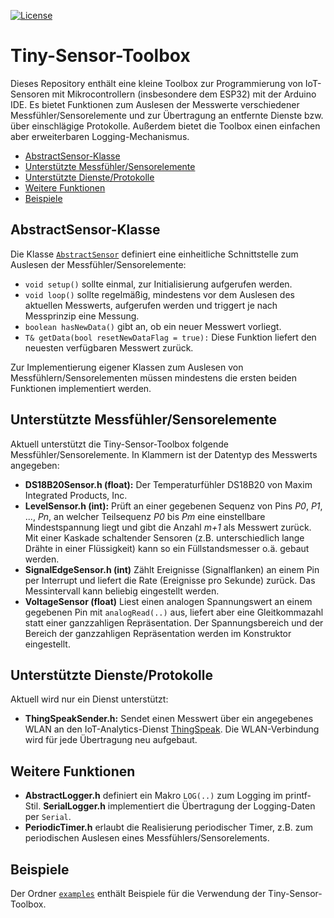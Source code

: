 [![License](https://img.shields.io/badge/license-Apache%202-blue.svg)](LICENSE)

# Tiny-Sensor-Toolbox

Dieses Repository enthält eine kleine Toolbox zur Programmierung von IoT-Sensoren mit Mikrocontrollern (insbesondere dem ESP32) mit der Arduino IDE. Es bietet Funktionen zum Auslesen der Messwerte verschiedener Messfühler/Sensorelemente und zur Übertragung an entfernte Dienste bzw. über einschlägige Protokolle. Außerdem bietet die Toolbox einen einfachen aber erweiterbaren Logging-Mechanismus.

* [AbstractSensor-Klasse](#abstractsensor-klasse)
* [Unterstützte Messfühler/Sensorelemente](#unterstützte-messfühlersensorelemente)
* [Unterstützte Dienste/Protokolle](#unterstützte-diensteprotokolle)
* [Weitere Funktionen](#weitere-funktionen)
* [Beispiele](#beispiele)

## AbstractSensor-Klasse

Die Klasse [`AbstractSensor`](src/sensor/AbstractSensor.h) definiert eine einheitliche Schnittstelle zum Auslesen der Messfühler/Sensorelemente:

* `void setup()` sollte einmal, zur Initialisierung aufgerufen werden.
* `void loop()` sollte regelmäßig, mindestens vor dem Auslesen des aktuellen Messwerts, aufgerufen werden und triggert je nach Messprinzip eine Messung.
* `boolean hasNewData()` gibt an, ob ein neuer Messwert vorliegt.
* `T& getData(bool resetNewDataFlag = true):` Diese Funktion liefert den neuesten verfügbaren Messwert zurück.

Zur Implementierung eigener Klassen zum Auslesen von Messfühlern/Sensorelementen müssen mindestens die ersten beiden Funktionen implementiert werden.

## Unterstützte Messfühler/Sensorelemente

Aktuell unterstützt die Tiny-Sensor-Toolbox folgende Messfühler/Sensorelemente. In Klammern ist der Datentyp des Messwerts angegeben:

* **DS18B20Sensor.h (float):** Der Temperaturfühler DS18B20 von Maxim Integrated Products, Inc.
* **LevelSensor.h (int):** Prüft an einer gegebenen Sequenz von Pins _P0_, _P1_, ..., _Pn_, an welcher Teilsequenz _P0_ bis _Pm_ eine einstellbare Mindestspannung liegt und gibt die Anzahl _m+1_ als Messwert zurück. Mit einer Kaskade schaltender Sensoren (z.B. unterschiedlich lange Drähte in einer Flüssigkeit) kann so ein Füllstandsmesser o.ä. gebaut werden.
* **SignalEdgeSensor.h (int)** Zählt Ereignisse (Signalflanken) an einem Pin per Interrupt und liefert die Rate (Ereignisse pro Sekunde) zurück. Das Messintervall kann beliebig eingestellt werden.
* **VoltageSensor (float)** Liest einen analogen Spannungswert an einem gegebenen Pin mit `analogRead(..)` aus, liefert aber eine Gleitkommazahl statt einer ganzzahligen Repräsentation. Der Spannungsbereich und der Bereich der ganzzahligen Repräsentation werden im Konstruktor eingestellt.

## Unterstützte Dienste/Protokolle

Aktuell wird nur ein Dienst unterstützt:

* **ThingSpeakSender.h:** Sendet einen Messwert über ein angegebenes WLAN an den IoT-Analytics-Dienst [ThingSpeak](https://thingspeak.com/). Die WLAN-Verbindung wird für jede Übertragung neu aufgebaut.

## Weitere Funktionen

* **AbstractLogger.h** definiert ein Makro `LOG(..)` zum Logging im printf-Stil. **SerialLogger.h** implementiert die Übertragung der Logging-Daten per `Serial`.
* **PeriodicTimer.h** erlaubt die Realisierung periodischer Timer, z.B. zum periodischen Auslesen eines Messfühlers/Sensorelements.

## Beispiele

Der Ordner [`examples`](examples/) enthält Beispiele für die Verwendung der Tiny-Sensor-Toolbox.